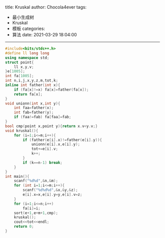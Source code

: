 title: Kruskal
author: Chocola4ever
tags:
  - 最小生成树
  - Kruskal
  - 模板
categories:
  - 算法
date: 2021-03-29 18:04:00
---
```cpp
#include<bits/stdc++.h>
#define ll long long
using namespace std;
struct point{
	ll x,y,v;
}e[1005];
int fa[1005];
int n,i,j,x,y,z,m,tot,k;
inline int father(int x){
	if (fa[x]!=x) fa[x]=father(fa[x]);
	return fa[x];
}
void unionn(int x,int y){
	int faa=father(x);
	int fab=father(y);
	if (faa!=fab) fa[faa]=fab;
}
bool cmp(point x,point y){return x.v<y.v;}
void kruskal(){
	for (i=1;i<=m;i++){
		if (father(e[i].x)!=father(e[i].y)){
			unionn(e[i].x,e[i].y);
			tot+=e[i].v;
			k++;
		}
		if (k==n-1) break;
	}
}
int main(){
	scanf("%d%d",&n,&m);
	for (int i=1;i<=m;i++){
		scanf("%d%d%d",&x,&y,&z);
		e[i].x=x,e[i].y=y,e[i].v=z;
	}
	for (i=1;i<=n;i++)
		fa[i]=i;
	sort(e+1,e+m+1,cmp);
	kruskal();
	cout<<tot<<endl;
	return 0;
}
```